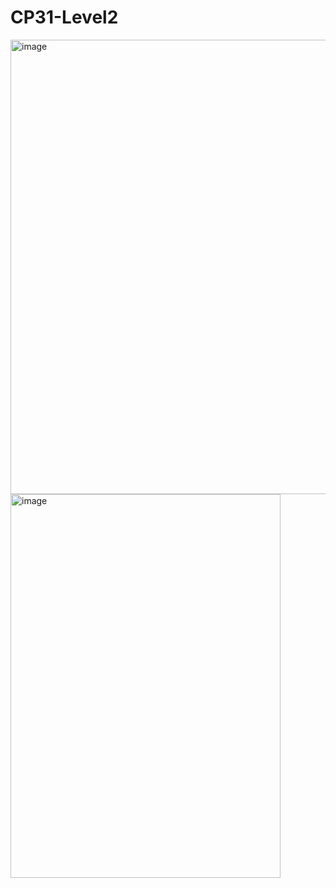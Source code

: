 # CP31-Level2
<img width="523" height="727" alt="image" src="https://github.com/user-attachments/assets/314010a0-7a53-4d20-9eeb-a59be55ec70a" />
<img width="432" height="614" alt="image" src="https://github.com/user-attachments/assets/8201cfce-8667-4c54-9132-683b9d641378" />

